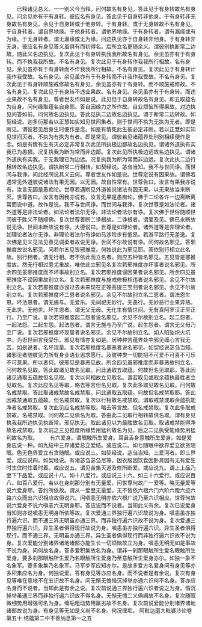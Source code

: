 <!-- { "loadSidebar": true } -->
　　已释诸见总义。一一别义今当释。问何故名有身见。答此见于有身转故名有身见。问余见亦有于有身转。彼应名有身见。答此见于自身转非他身。于有身转非无身故名有身见。余见于自身转或于他身转。于有身转。或于无身转故不名有身见。于自身转者。谓自界地缘。于他身转者。谓他界地缘。于有身转者。谓有漏缘或有为缘。于无身转者。谓无漏缘或无为缘。问边执见亦于自身转非他身。于有身转非无身。彼应名有身见答义虽俱有而初得名。后所立名更随余义。谓彼别执断常二边故。随此义名边执见。复次此见于有身转执我我所故名有身见。余见虽亦有于有身转。而不执我我所故。不名有身见。复次此见于有身转作我我所行相故。名有身见。余见虽亦有于有身转而不作我我所行相故。不名有身见。复次此见于有身转计我作我受故。名有身见。余见虽亦有于有身转而不计我作我受故。不名有身见。复次此见于有身转顺施戒修故名有身见。余见虽亦有于有身转。而不顺施戒修故。不名有身见。复次此见于有身转不违业果故。名有身见。余见虽亦有于有身转。而违业果故不名有身见。尊者世友作如是说。此见但于自身转故名有身见。即五取蕴名为自身。问何缘取蕴名自身耶。答自因缘力之所作故。自业烦恼所得果故。对边执见问答如前。问何故名边执见。答此见执二边故名边执见。谓于断常二边转故。如契经说。迦多衍那若以正慧如实知见世间集者。则于世间不执为无执为无者。即是断见。谓彼若见后身生时便作是念。如是有情死此生彼必定非断。若以正慧如实知见世间灭者。不执为有执为有者。即是常见。谓彼若见诸蕴界处别别相续便作是念。如是有情有生有灭必定非常复次此见所执极边鄙故名边执见。谓诸外道执有实我已为愚猥。况复执我为断为常而非边鄙。复次此见所执极边远故名边执见。谓诸外道执有实我。于无我理已为边远。况复执我为断为常而非边远。复次此执二边行相转故名边执见。谓执断常二行相转。如契经说。苾刍当知。我不与世间诤。而世间与我诤。问此经所说其义云何。尊者世友作如是说。世尊定说有因果故。谓佛若遇常见外道彼说诸法有果无因。以无因。故自性常有。世尊告曰。汝言有果我亦说有。汝言无因是愚痴论。世尊若遇断见外道彼说诸法有因无果。以无果故当来断灭。世尊告曰。汝言有因我亦说有。汝言无果是愚痴论。佛于二论各许一边离断离常而说中道。故作是说。我不与世间诤。而世间与我诤。复次世尊是如法论者。诸外道等是非法论者。如法论者法尔无诤。非法论者法尔有诤。复次佛于世俗随顺世间彼于胜义不随顺佛。复次世尊善断二诤根故。二诤根者。谓爱及见。佛已永断故说无诤。世间未断故说有诤。大德说曰。世尊是如理论者。诸外道等是非理论者。如理论者法尔无诤。非理论者法尔有诤如马涉险步有低昂。若游平路行无差逸。复次佛是见义见法见善见调柔者故说无诤。世间不尔故说有诤。问何故名邪见。答邪推度故说名邪见。问若尔五见皆邪推度。何独说此为邪见耶。答依别行相立此名故。别行相者。谓无行相。若不依此而立名者。则应五种皆名邪见。五见皆是邪推度故。然无行相过患尤重故。唯依此立邪见名复次若邪推度亦坏事者说名邪见。所余四见虽邪推度而不坏事故别立名。复次若邪推度谤因果者说名邪见。所余四见虽邪推度不谤因果故别立名。复次若邪推度与施戒修极相违者说名邪见。余见不尔故别立名。复次若邪推度亦谤过去未来现在正等菩提三宝归者说名邪见。余见不尔故别立名。复次若邪推度坏二恩者说名邪见。余见不尔故别立名二恩者。谓法恩生恩。坏法恩者。谓无施与。无爱乐。无祠祀无妙行。无恶行。无妙恶行业果异熟。无此世。无他世。坏生恩者。谓无父无母。无化生有情世间。无有真阿罗汉正至正行。乃至广说。复次若邪推度起二怨者说名邪见。余见不尔故别立名。起二怨者。一起法怨。二起生怨。起法怨者。谓言无施与乃至广说。起生怨者。谓言无父母乃至广说。复次若邪推度坏现量者说名邪见。余见不尔故别立名。如人陷坠炽火坑中。为诳世间言我受乐。邪见有情亦复如是。居种种苦蕴界处中邪见缠心言我无苦。如是说者。名坏现量。复次若邪推度名暴恶者说名邪见。如契经说苾刍当知。诸邪见者随彼见力所有身业语业思求愿行。及彼种类一切能招不可爱不可喜不可乐不可意果。所以者何。彼邪见是暴恶见故。所余四见虽邪推度而非暴恶故别立名。问何故名见取。答此取诸见故名见取。问此通取五取蕴。何故但名见取耶。答此因诸见通取五蕴故但名见取。复次以何相故立见取名。谓若取见或取余蕴执最胜者立见取名。复次此应名见等取。略去等言但名见取。复次此多取见故名见取。问何故名戒禁取。答此取诸戒禁故名戒禁取。问此通取五取蕴。何故但名戒禁取耶。答此因戒禁通取五蕴故。但名戒禁取。复次以行相故名戒禁取。谓取戒禁或取余蕴执能净者名戒禁取。复次此见应名戒禁等取。略去等言故。但名戒禁取。复次此多取戒禁故。名戒禁取。问何故二见俱名为取。答由此二见取行相转故俱名取。谓有身见执我我所边执见执断常。邪见执无。取此诸见以为最胜故名见取。取诸戒禁能得净故名戒禁取。复次前之三见推度所缘势用猛利故名为见。后之二见执受能缘势用猛利故名为取。
　　有六爱身。谓眼触所生爱身。耳鼻舌身意触所生爱身。如是爱身应说一种。如九结中三界诸爱总立爱结。或应说二。如七随眠中欲界爱立欲贪随眠。色无色界爱立有贪随眠。或应说三。如契经说。苾刍当知。三爱河者。即三界爱。或应说四。如契经说。有诸苾刍苾刍尼等。因衣服因饮食因卧具因有无有爱生时生住时住着时着。或应说五。谓见苦集灭道及修所断爱。或应说九。谓上上品乃至下下品爱。或应说十八。如十八爱行。或应说三十六。如三十六爱行。或应说百八。如百八爱行。若以在身刹那分别有无量爱。问世尊何故广一爱等。略无量爱等说六爱身耶。答约所依故。谓从一爱至无量爱。无不皆依六根六门六阶六蹬六迹六路六众而出六识相应故但说六。问嗔恚无明亦依六根广说乃至六识相应。世尊何故说六爱身不说六嗔恚六无明身耶。答应说而不说者。当知此义有余。复次已说爱身当知则亦说嗔恚无明身所依等故。复次爱通三界独行遍六识故说为身。嗔恚虽亦独行遍六识。而不通三界无明虽亦通三界。而非独行遍六识故不说为身。复次爱通三界独行遍六识。异生圣者俱得现行故说为身。嗔恚虽亦独行遍六识。异生圣者俱得现行。而不通三界。无明虽亦通三界。异生圣者俱得现行而非独行遍六识故不说为身。复次爱能分别诸界诸地诸部亦能生长一切烦恼故立为身。嗔恚无明无如是事故不说为身。问何故名身。答多爱积集故名为身。谓非一刹那眼触所生爱名眼触所生爱身。要多刹那眼触所生爱乃名眼触所生爱身乃至意触所生爱身亦尔。如独一象不名象军。要多象集乃名象军。马军步军应知亦尔。是故多爱方名爱身问有身见等亦多积集应名为身。何独说爱。答有身见等亦应名身。而不说者是有余说。复次有身见等唯在意地不在五识故不名身。问无惭无愧惛沉掉举亦通六识何不名身。答亦应名身而不说者。当知此是有余之说。复次前说通三界独行遍六识者说之为身。惛沉掉举虽通三界而非独行遍六识故不得名身。无惭无愧二义俱阙故不名身。复次随眠微细势用增强可名为身。缠垢粗动势用羸劣故不名身。复次前说爱能分别诸界诸地诸部故说为身。有身见等无如是义尚不名身。何况缠垢。
阿毗达磨大毗婆沙论卷第五十
结蕴第二中不善纳息第一之五
